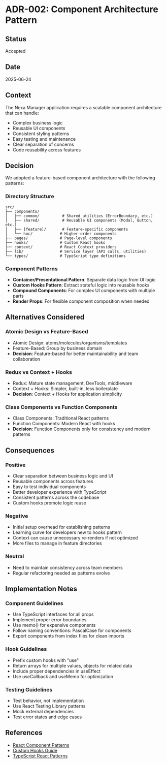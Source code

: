 # ADR-002: Component Architecture Pattern

## Status
Accepted

## Date
2025-06-24

## Context
The Nexa Manager application requires a scalable component architecture that can handle:
- Complex business logic
- Reusable UI components
- Consistent styling patterns
- Easy testing and maintenance
- Clear separation of concerns
- Code reusability across features

## Decision
We adopted a feature-based component architecture with the following patterns:

### Directory Structure
```
src/
├── components/
│   ├── common/          # Shared utilities (ErrorBoundary, etc.)
│   ├── shared/          # Reusable UI components (Modal, Button, etc.)
│   ├── [feature]/       # Feature-specific components
│   └── hoc/            # Higher-order components
├── pages/              # Page-level components
├── hooks/              # Custom React hooks
├── context/            # React Context providers
├── lib/                # Service layer (API calls, utilities)
└── types/              # TypeScript type definitions
```

### Component Patterns
- **Container/Presentational Pattern**: Separate data logic from UI logic
- **Custom Hooks Pattern**: Extract stateful logic into reusable hooks
- **Compound Components**: For complex UI components with multiple parts
- **Render Props**: For flexible component composition when needed

## Alternatives Considered

### Atomic Design vs Feature-Based
- Atomic Design: atoms/molecules/organisms/templates
- Feature-Based: Group by business domain
- **Decision**: Feature-based for better maintainability and team collaboration

### Redux vs Context + Hooks
- Redux: Mature state management, DevTools, middleware
- Context + Hooks: Simpler, built-in, less boilerplate
- **Decision**: Context + Hooks for application simplicity

### Class Components vs Function Components
- Class Components: Traditional React patterns
- Function Components: Modern React with hooks
- **Decision**: Function Components only for consistency and modern patterns

## Consequences

### Positive
- Clear separation between business logic and UI
- Reusable components across features
- Easy to test individual components
- Better developer experience with TypeScript
- Consistent patterns across the codebase
- Custom hooks promote logic reuse

### Negative
- Initial setup overhead for establishing patterns
- Learning curve for developers new to hooks pattern
- Context can cause unnecessary re-renders if not optimized
- More files to manage in feature directories

### Neutral
- Need to maintain consistency across team members
- Regular refactoring needed as patterns evolve

## Implementation Notes

### Component Guidelines
- Use TypeScript interfaces for all props
- Implement proper error boundaries
- Use memo() for expensive components
- Follow naming conventions: PascalCase for components
- Export components from index files for clean imports

### Hook Guidelines
- Prefix custom hooks with "use"
- Return arrays for multiple values, objects for related data
- Include proper dependencies in useEffect
- Use useCallback and useMemo for optimization

### Testing Guidelines
- Test behavior, not implementation
- Use React Testing Library patterns
- Mock external dependencies
- Test error states and edge cases

## References
- [React Component Patterns](https://react.dev/learn/thinking-in-react)
- [Custom Hooks Guide](https://react.dev/learn/reusing-logic-with-custom-hooks)
- [TypeScript React Patterns](https://react-typescript-cheatsheet.netlify.app/) 